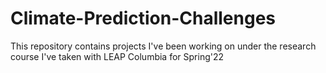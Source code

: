 # Climate-Prediction-Challenges
This repository contains projects I've been working on under the research course I've taken with LEAP Columbia for Spring'22
